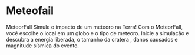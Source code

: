 # Meteofail
MeteorFall Simule o impacto de um meteoro na Terra! Com o MeteorFall, você escolhe o local em um globo e o tipo de meteoro. Inicie a simulação e descubra a energia liberada, o tamanho da cratera , danos causados e magnitude sísmica do evento.
